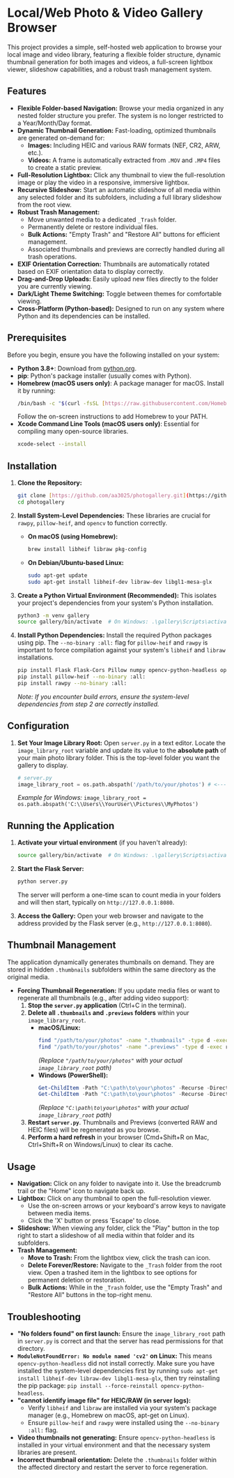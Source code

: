 # Local/Web Photo & Video Gallery Browser

This project provides a simple, self-hosted web application to browse your local image and video library, featuring a flexible folder structure, dynamic thumbnail generation for both images and videos, a full-screen lightbox viewer, slideshow capabilities, and a robust trash management system.

## Features

* **Flexible Folder-based Navigation:** Browse your media organized in any nested folder structure you prefer. The system is no longer restricted to a Year/Month/Day format.
* **Dynamic Thumbnail Generation:** Fast-loading, optimized thumbnails are generated on-demand for:
    * **Images:** Including HEIC and various RAW formats (NEF, CR2, ARW, etc.).
    * **Videos:** A frame is automatically extracted from `.MOV` and `.MP4` files to create a static preview.
* **Full-Resolution Lightbox:** Click any thumbnail to view the full-resolution image or play the video in a responsive, immersive lightbox.
* **Recursive Slideshow:** Start an automatic slideshow of all media within any selected folder and its subfolders, including a full library slideshow from the root view.
* **Robust Trash Management:**
    * Move unwanted media to a dedicated `_Trash` folder.
    * Permanently delete or restore individual files.
    * **Bulk Actions:** "Empty Trash" and "Restore All" buttons for efficient management.
    * Associated thumbnails and previews are correctly handled during all trash operations.
* **EXIF Orientation Correction:** Thumbnails are automatically rotated based on EXIF orientation data to display correctly.
* **Drag-and-Drop Uploads:** Easily upload new files directly to the folder you are currently viewing.
* **Dark/Light Theme Switching:** Toggle between themes for comfortable viewing.
* **Cross-Platform (Python-based):** Designed to run on any system where Python and its dependencies can be installed.

## Prerequisites

Before you begin, ensure you have the following installed on your system:

* **Python 3.8+**: Download from [python.org](https://www.python.org/downloads/).
* **pip**: Python's package installer (usually comes with Python).
* **Homebrew (macOS users only)**: A package manager for macOS. Install it by running:
    ```bash
    /bin/bash -c "$(curl -fsSL [https://raw.githubusercontent.com/Homebrew/install/HEAD/install.sh](https://raw.githubusercontent.com/Homebrew/install/HEAD/install.sh))"
    ```
    Follow the on-screen instructions to add Homebrew to your PATH.
* **Xcode Command Line Tools (macOS users only)**: Essential for compiling many open-source libraries.
    ```bash
    xcode-select --install
    ```

## Installation

1.  **Clone the Repository:**
    ```bash
    git clone [https://github.com/aa3025/photogallery.git](https://github.com/aa3025/photogallery.git)
    cd photogallery
    ```

2.  **Install System-Level Dependencies:**
    These libraries are crucial for `rawpy`, `pillow-heif`, and `opencv` to function correctly.

    * **On macOS (using Homebrew):**
        ```bash
        brew install libheif libraw pkg-config
        ```
    * **On Debian/Ubuntu-based Linux:**
        ```bash
        sudo apt-get update
        sudo apt-get install libheif-dev libraw-dev libgl1-mesa-glx
        ```

3.  **Create a Python Virtual Environment (Recommended):**
    This isolates your project's dependencies from your system's Python installation.
    ```bash
    python3 -m venv gallery
    source gallery/bin/activate  # On Windows: .\gallery\Scripts\activate
    ```

4.  **Install Python Dependencies:**
    Install the required Python packages using pip. The `--no-binary :all:` flag for `pillow-heif` and `rawpy` is important to force compilation against your system's `libheif` and `libraw` installations.
    ```bash
    pip install Flask Flask-Cors Pillow numpy opencv-python-headless opencv-python imageio
    pip install pillow-heif --no-binary :all:
    pip install rawpy --no-binary :all:
    ```
    *Note: If you encounter build errors, ensure the system-level dependencies from step 2 are correctly installed.*

## Configuration

1.  **Set Your Image Library Root:**
    Open `server.py` in a text editor. Locate the `image_library_root` variable and update its value to the **absolute path** of your main photo library folder. This is the top-level folder you want the gallery to display.
    ```python
    # server.py
    image_library_root = os.path.abspath('/path/to/your/photos') # <--- UPDATE THIS PATH
    ```
    *Example for Windows:* `image_library_root = os.path.abspath('C:\\Users\\YourUser\\Pictures\\MyPhotos')`

## Running the Application

1.  **Activate your virtual environment** (if you haven't already):
    ```bash
    source gallery/bin/activate  # On Windows: .\gallery\Scripts\activate
    ```

2.  **Start the Flask Server:**
    ```bash
    python server.py
    ```
    The server will perform a one-time scan to count media in your folders and will then start, typically on `http://127.0.0.1:8080`.

3.  **Access the Gallery:**
    Open your web browser and navigate to the address provided by the Flask server (e.g., `http://127.0.0.1:8080`).

## Thumbnail Management

The application dynamically generates thumbnails on demand. They are stored in hidden `.thumbnails` subfolders within the same directory as the original media.

* **Forcing Thumbnail Regeneration:** If you update media files or want to regenerate all thumbnails (e.g., after adding video support):
    1.  **Stop the `server.py` application** (Ctrl+C in the terminal).
    2.  **Delete all `.thumbnails` and `.previews` folders** within your `image_library_root`.
        * **macOS/Linux:**
            ```bash
            find "/path/to/your/photos" -name ".thumbnails" -type d -exec rm -rf {} +
            find "/path/to/your/photos" -name ".previews" -type d -exec rm -rf {} +
            ```
            *(Replace `"/path/to/your/photos"` with your actual `image_library_root` path)*
        * **Windows (PowerShell):**
            ```powershell
            Get-ChildItem -Path "C:\path\to\your\photos" -Recurse -Directory -Hidden -Filter ".thumbnails" | Remove-Item -Recurse -Force
            Get-ChildItem -Path "C:\path\to\your\photos" -Recurse -Directory -Hidden -Filter ".previews" | Remove-Item -Recurse -Force
            ```
            *(Replace `"C:\path\to\your\photos"` with your actual `image_library_root` path)*
    3.  **Restart `server.py`**. Thumbnails and Previews (converted RAW and HEIC files) will be regenerated as you browse.
    4.  **Perform a hard refresh** in your browser (Cmd+Shift+R on Mac, Ctrl+Shift+R on Windows/Linux) to clear its cache.

## Usage

* **Navigation:** Click on any folder to navigate into it. Use the breadcrumb trail or the "Home" icon to navigate back up.
* **Lightbox:** Click on any thumbnail to open the full-resolution viewer.
    * Use the on-screen arrows or your keyboard's arrow keys to navigate between media items.
    * Click the 'X' button or press 'Escape' to close.
* **Slideshow:** When viewing any folder, click the "Play" button in the top right to start a slideshow of all media within that folder and its subfolders.
* **Trash Management:**
    * **Move to Trash:** From the lightbox view, click the trash can icon.
    * **Delete Forever/Restore:** Navigate to the `_Trash` folder from the root view. Open a trashed item in the lightbox to see options for permanent deletion or restoration.
    * **Bulk Actions:** While in the `_Trash` folder, use the "Empty Trash" and "Restore All" buttons in the top-right menu.

## Troubleshooting

* **"No folders found" on first launch:** Ensure the `image_library_root` path in `server.py` is correct and that the server has read permissions for that directory.
* **`ModuleNotFoundError: No module named 'cv2'` on Linux:** This means `opencv-python-headless` did not install correctly. Make sure you have installed the system-level dependencies first by running `sudo apt-get install libheif-dev libraw-dev libgl1-mesa-glx`, then try reinstalling the pip package: `pip install --force-reinstall opencv-python-headless`.
* **"cannot identify image file" for HEIC/RAW (in server logs):**
    * Verify `libheif` and `libraw` are installed via your system's package manager (e.g., Homebrew on macOS, apt-get on Linux).
    * Ensure `pillow-heif` and `rawpy` were installed using the `--no-binary :all:` flag.
* **Video thumbnails not generating:** Ensure `opencv-python-headless` is installed in your virtual environment and that the necessary system libraries are present.
* **Incorrect thumbnail orientation:** Delete the `.thumbnails` folder within the affected directory and restart the server to force regeneration.
